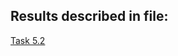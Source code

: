 ## Results described in file:
[Task 5.2](https://github.com/Bilohur/DevOps_online_Kyiv_2021Q4/blob/master/m5/task5.2/Task5.2.pdf)
